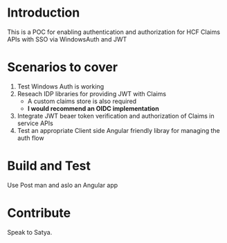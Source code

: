 # Introduction 
This is a POC for enabling authentication and authorization for HCF Claims APIs with SSO via WindowsAuth and JWT

# Scenarios to cover
1. Test Windows Auth is working
1. Reseach IDP libraries for providing JWT with Claims
    - A custom claims store is also required
    - **I would recommend an OIDC implementation**
1. Integrate JWT beaer token verification and authorization of Claims in service APIs
1. Test an appropriate Client side Angular friendly libray for managing the auth flow

# Build and Test
Use Post man and aslo an Angular app

# Contribute
Speak to Satya. 